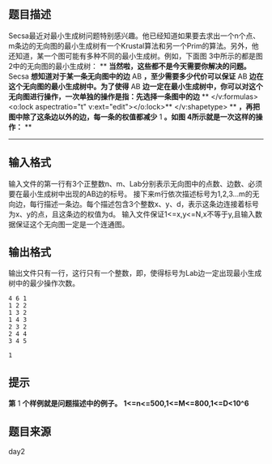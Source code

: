 


## 题目描述
Secsa最近对最小生成树问题特别感兴趣。他已经知道如果要去求出一个n个点、m条边的无向图的最小生成树有一个Krustal算法和另一个Prim的算法。另外，他还知道，某一个图可能有多种不同的最小生成树。例如，下面图 3中所示的都是图 2中的无向图的最小生成树：
** **当然啦，这些都不是今天需要你解决的问题。** Secsa **想知道对于某一条无向图中的边** AB **，至少需要多少代价可以保证** AB **边在这个无向图的最小生成树中。为了使得** AB **边一定在最小生成树中，你可以对这个无向图进行操作，一次单独的操作是指：先选择一条图中的边** ** </v:formulas><o:lock aspectratio="t" v:ext="edit"></o:lock>** </v:shapetype> ** **，再把图中除了这条边以外的边，每一条的权值都减少** 1 **。如图 4所示就是一次这样的操作：** ** 
** **** ** 
## 输入格式
输入文件的第一行有3个正整数n、m、Lab分别表示无向图中的点数、边数、必须要在最小生成树中出现的AB边的标号。
接下来m行依次描述标号为1,2,3…m的无向边，每行描述一条边。每个描述包含3个整数x、y、d，表示这条边连接着标号为x、y的点，且这条边的权值为d。
输入文件保证1<=x,y<=N,x不等于y,且输入数据保证这个无向图一定是一个连通图。
## 输出格式
输出文件只有一行，这行只有一个整数，即，使得标号为Lab边一定出现最小生成树中的最少操作次数。

```input1
4 6 1
1 2 2
1 3 2
1 4 3
2 3 2
2 4 4
3 4 5

```
```output1
1
```

## 提示
**第** 1 **个样例就是问题描述中的例子。** 
**1<=n<=500,1<=M<=800,1<=D<10^6** 
## 题目来源
day2


